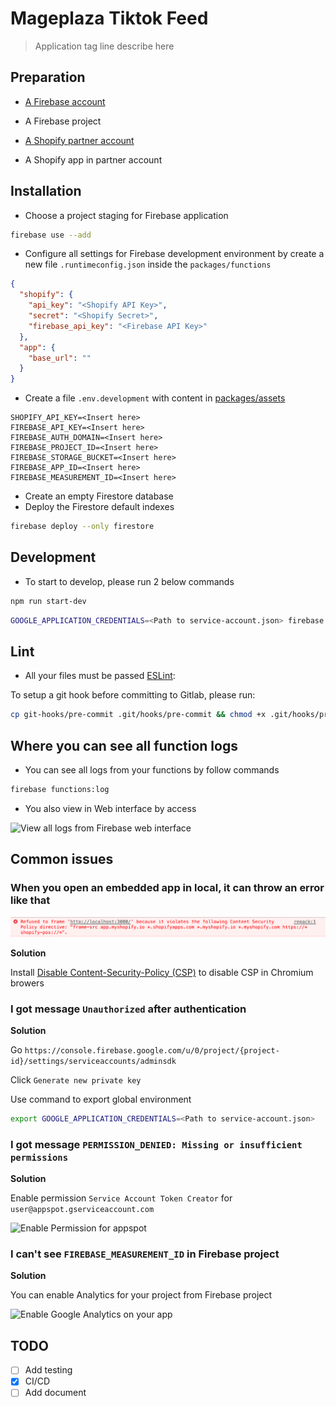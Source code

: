 # Mageplaza Tiktok Feed

> Application tag line describe here

## Preparation

* [A Firebase account](https://firebase.google.com/)

* A Firebase project

* [A Shopify partner account](https://www.shopify.com/partners)

* A Shopify app in partner account

## Installation

* Choose a project staging for Firebase application

```bash
firebase use --add
```

* Configure all settings for Firebase development environment by create a new file `.runtimeconfig.json` inside the `packages/functions`

```json
{
  "shopify": {
    "api_key": "<Shopify API Key>",
    "secret": "<Shopify Secret>",
    "firebase_api_key": "<Firebase API Key>"
  },
  "app": {
    "base_url": ""
  }
}
```

* Create a file `.env.development` with content in [packages/assets](/packages/assets)

```dotenv
SHOPIFY_API_KEY=<Insert here>
FIREBASE_API_KEY=<Insert here>
FIREBASE_AUTH_DOMAIN=<Insert here>
FIREBASE_PROJECT_ID=<Insert here>
FIREBASE_STORAGE_BUCKET=<Insert here>
FIREBASE_APP_ID=<Insert here>
FIREBASE_MEASUREMENT_ID=<Insert here>
```

* Create an empty Firestore database
* Deploy the Firestore default indexes
```bash
firebase deploy --only firestore
```

## Development

* To start to develop, please run 2 below commands

```bash
npm run start-dev
```

```bash
GOOGLE_APPLICATION_CREDENTIALS=<Path to service-account.json> firebase serve
```

## Lint

* All your files must be passed [ESLint](https://eslint.org/):

To setup a git hook before committing to Gitlab, please run:

```bash
cp git-hooks/pre-commit .git/hooks/pre-commit && chmod +x .git/hooks/pre-commit
```

## Where you can see all function logs

* You can see all logs from your functions by follow commands

```bash
firebase functions:log
```

* You also view in Web interface by access

![View all logs from Firebase web interface](https://i.imgur.com/SLYqnhS.png)

## Common issues

### When you open an embedded app in local, it can throw an error like that

![Content Security Policy Error](https://raw.githubusercontent.com/baorv/faster-shopify-dev/master/screenshot.png)

**Solution**

Install [Disable Content-Security-Policy (CSP)](https://chrome.google.com/webstore/detail/disable-content-security/ieelmcmcagommplceebfedjlakkhpden) to disable CSP in Chromium browers

### I got message `Unauthorized` after authentication

**Solution**

Go `https://console.firebase.google.com/u/0/project/{project-id}/settings/serviceaccounts/adminsdk`

Click `Generate new private key`

Use command to export global environment

```bash
export GOOGLE_APPLICATION_CREDENTIALS=<Path to service-account.json>
```

### I got message `PERMISSION_DENIED: Missing or insufficient permissions`

**Solution**

Enable permission `Service Account Token Creator` for `user@appspot.gserviceaccount.com`

![Enable Permission for appspot](https://firebasestorage.googleapis.com/v0/b/pdf-invoice-4717c.appspot.com/o/images%2Fdev-docs%2Fiam_enable_jwt_creator.png?alt=media&token=ea1a3c08-64e2-4519-a6fc-81620249dbbd)

### I can't see `FIREBASE_MEASUREMENT_ID` in Firebase project

**Solution**

You can enable Analytics for your project from Firebase project

![Enable Google Analytics on your app](https://firebasestorage.googleapis.com/v0/b/avada-development.appspot.com/o/images%2Fscreenshots%2Fenable_analytics.png?alt=media&token=559669e1-65d5-4e7b-b2dd-ce82517a262e)

## TODO

- [ ] Add testing
- [x] CI/CD
- [ ] Add document
